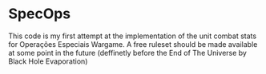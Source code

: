 # SpecOps
This code is my first attempt at the implementation of the unit combat stats for
Operações Especiais Wargame.
A free ruleset should be made available at some point in the future (deffinetly
  before the End of The Universe by Black Hole Evaporation)
